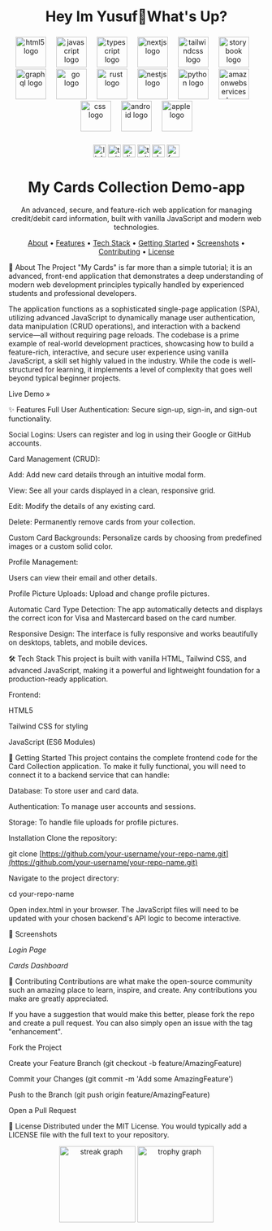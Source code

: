 <h1 align="center">Hey Im Yusuf👋What's Up?</h1>

###

<div align="center">
  <img src="https://cdn.jsdelivr.net/gh/devicons/devicon/icons/html5/html5-original.svg" height="60" alt="html5 logo"  />
  <img width="12" />
  <img src="https://cdn.jsdelivr.net/gh/devicons/devicon/icons/javascript/javascript-plain.svg" height="60" alt="javascript logo"  />
  <img width="12" />
  <img src="https://skillicons.dev/icons?i=ts" height="60" alt="typescript logo"  />
  <img width="12" />
  <img src="https://skillicons.dev/icons?i=nextjs" height="60" alt="nextjs logo"  />
  <img width="12" />
  <img src="https://cdn.jsdelivr.net/gh/devicons/devicon/icons/tailwindcss/tailwindcss-original-wordmark.svg" height="60" alt="tailwindcss logo"  />
  <img width="12" />
  <img src="https://cdn.jsdelivr.net/gh/devicons/devicon/icons/storybook/storybook-original.svg" height="60" alt="storybook logo"  />
  <img width="12" />
  <img src="https://skillicons.dev/icons?i=graphql" height="60" alt="graphql logo"  />
  <img width="12" />
  <img src="https://skillicons.dev/icons?i=go" height="60" alt="go logo"  />
  <img width="12" />
  <img src="https://skillicons.dev/icons?i=rust" height="60" alt="rust logo"  />
  <img width="12" />
  <img src="https://skillicons.dev/icons?i=nestjs" height="60" alt="nestjs logo"  />
  <img width="12" />
  <img src="https://skillicons.dev/icons?i=py" height="60" alt="python logo"  />
  <img width="12" />
  <img src="https://skillicons.dev/icons?i=aws" height="60" alt="amazonwebservices logo"  />
  <img width="12" />
  <img src="https://cdn.jsdelivr.net/gh/devicons/devicon/icons/css3/css3-original.svg" height="60" alt="css logo"  />
  <img width="12" />
  <img src="https://cdn.jsdelivr.net/gh/devicons/devicon/icons/android/android-original.svg" height="60" alt="android logo"  />
  <img width="12" />
  <img src="https://cdn.jsdelivr.net/gh/devicons/devicon/icons/apple/apple-original.svg" height="60" alt="apple logo"  />
</div>

###

<div align="center">
  <img src="https://img.shields.io/static/v1?message=LinkedIn&logo=linkedin&label=&color=0077B5&logoColor=white&labelColor=&style=for-the-badge" height="25" alt="linkedin logo"  />
  <img src="https://img.shields.io/static/v1?message=Twitter&logo=twitter&label=&color=1DA1F2&logoColor=white&labelColor=&style=for-the-badge" height="25" alt="twitter logo"  />
  <img src="https://img.shields.io/static/v1?message=Discord&logo=discord&label=&color=7289DA&logoColor=white&labelColor=&style=for-the-badge" height="25" alt="discord logo"  />
  <img src="https://img.shields.io/static/v1?message=Twitch&logo=twitch&label=&color=9146FF&logoColor=white&labelColor=&style=for-the-badge" height="25" alt="twitch logo"  />
  <img src="https://img.shields.io/static/v1?message=dev.to&logo=dev.to&label=&color=0A0A0A&logoColor=white&labelColor=&style=for-the-badge" height="25" alt="devto logo"  />
  <img src="https://img.shields.io/static/v1?message=Facebook&logo=facebook&label=&color=1877F2&logoColor=white&labelColor=&style=for-the-badge" height="25" alt="facebook logo"  />
</div>


<!-- <p align="center">
<img src="https://www.google.com/search?q=https://placehold.co/800x200/1e293b/ffffff%3Ftext%3DMy%2BCards%2BCollection%2BApp%26font%3Dinter" alt="Project Banner">
</p> -->

<h1 align="center">My Cards Collection Demo-app</h1>

<p align="center">
An advanced,  secure, and feature-rich web application for managing credit/debit card information, built with vanilla JavaScript and modern web technologies.
</p>

<!-- <p align="center">
<img src="https://www.google.com/search?q=https://img.shields.io/badge/HTML5-E34F26%3Fstyle%3Dfor-the-badge%26logo%3Dhtml5%26logoColor%3Dwhite" alt="HTML5 Badge">
<img src="https://www.google.com/search?q=https://img.shields.io/badge/CSS3-1572B6%3Fstyle%3Dfor-the-badge%26logo%3Dcss3%26logoColor%3Dwhite" alt="CSS3 Badge">
<img src="https://www.google.com/search?q=https://img.shields.io/badge/JavaScript-F7DF1E%3Fstyle%3Dfor-the-badge%26logo%3Djavascript%26logoColor%3Dblack" alt="JavaScript Badge">
<img src="https://www.google.com/search?q=https://img.shields.io/badge/Tailwind_CSS-38B2AC%3Fstyle%3Dfor-the-badge%26logo%3Dtailwind-css%26logoColor%3Dwhite" alt="Tailwind CSS Badge">
<img src="https://www.google.com/search?q=https://img.shields.io/badge/license-MIT-blue.svg%3Fstyle%3Dfor-the-badge" alt="License Badge">
</p> -->

<p align="center">
<a href="#-about-the-project">About</a> •
<a href="#-features">Features</a> •
<a href="#-tech-stack">Tech Stack</a> •
<a href="#-getting-started">Getting Started</a> •
<a href="#-screenshots">Screenshots</a> •
<a href="#-contributing">Contributing</a> •
<a href="#-license">License</a>
</p>

🌟 About The Project
"My Cards" is far more than a simple tutorial; it is an advanced, front-end application that demonstrates a deep understanding of modern web development principles typically handled by experienced students and professional developers.

The application functions as a sophisticated single-page application (SPA), utilizing advanced JavaScript to dynamically manage user authentication, data manipulation (CRUD operations), and interaction with a backend service—all without requiring page reloads. The codebase is a prime example of real-world development practices, showcasing how to build a feature-rich, interactive, and secure user experience using vanilla JavaScript, a skill set highly valued in the industry. While the code is well-structured for learning, it implements a level of complexity that goes well beyond typical beginner projects.

 Live Demo »  <!-- Add your live demo link here -->

✨ Features
Full User Authentication: Secure sign-up, sign-in, and sign-out functionality.

Social Logins: Users can register and log in using their Google or GitHub accounts.

Card Management (CRUD):

Add: Add new card details through an intuitive modal form.

View: See all your cards displayed in a clean, responsive grid.

Edit: Modify the details of any existing card.

Delete: Permanently remove cards from your collection.

Custom Card Backgrounds: Personalize cards by choosing from predefined images or a custom solid color.

Profile Management:

Users can view their email and other details.

Profile Picture Uploads: Upload and change profile pictures.

Automatic Card Type Detection: The app automatically detects and displays the correct icon for Visa and Mastercard based on the card number.

Responsive Design: The interface is fully responsive and works beautifully on desktops, tablets, and mobile devices.

🛠️ Tech Stack
This project is built with vanilla HTML, Tailwind CSS, and advanced JavaScript, making it a powerful and lightweight foundation for a production-ready application.

Frontend:

HTML5

Tailwind CSS for styling

JavaScript (ES6 Modules)

🚀 Getting Started
This project contains the complete frontend code for the Card Collection application. To make it fully functional, you will need to connect it to a backend service that can handle:

Database: To store user and card data.

Authentication: To manage user accounts and sessions.

Storage: To handle file uploads for profile pictures.

Installation
Clone the repository:

git clone [https://github.com/your-username/your-repo-name.git](https://github.com/your-username/your-repo-name.git)

Navigate to the project directory:

cd your-repo-name

Open index.html in your browser. The JavaScript files will need to be updated with your chosen backend's API logic to become interactive.

📸 Screenshots
<!-- <p align="center">
<img src="https://www.google.com/search?q=https://placehold.co/600x400/1e293b/ffffff%3Ftext%3DLogin%2BPage" alt="Login Page Screenshot"> -->





<em>Login Page</em>
</p>





<!-- <p align="center">
<img src="https://www.google.com/search?q=https://placehold.co/600x400/1e293b/ffffff%3Ftext%3DCards%2BDashboard" alt="Cards Dashboard Screenshot"> -->





<em>Cards Dashboard</em>
</p>

🤝 Contributing
Contributions are what make the open-source community such an amazing place to learn, inspire, and create. Any contributions you make are greatly appreciated.

If you have a suggestion that would make this better, please fork the repo and create a pull request. You can also simply open an issue with the tag "enhancement".

Fork the Project

Create your Feature Branch (git checkout -b feature/AmazingFeature)

Commit your Changes (git commit -m 'Add some AmazingFeature')

Push to the Branch (git push origin feature/AmazingFeature)

Open a Pull Request

📄 License
Distributed under the MIT License. You would typically add a LICENSE file with the full text to your repository.


<div align="center">
  <img src="https://streak-stats.demolab.com?user=maurodesouza&locale=en&mode=daily&theme=dracula&hide_border=false&border_radius=5&order=3" height="150" alt="streak graph"  />
  <img src="https://github-profile-trophy.vercel.app?username=maurodesouza&theme=dracula&column=-1&row=1&margin-w=8&margin-h=8&no-bg=false&no-frame=false&order=4" height="150" alt="trophy graph"  />
</div>

###


###
###
